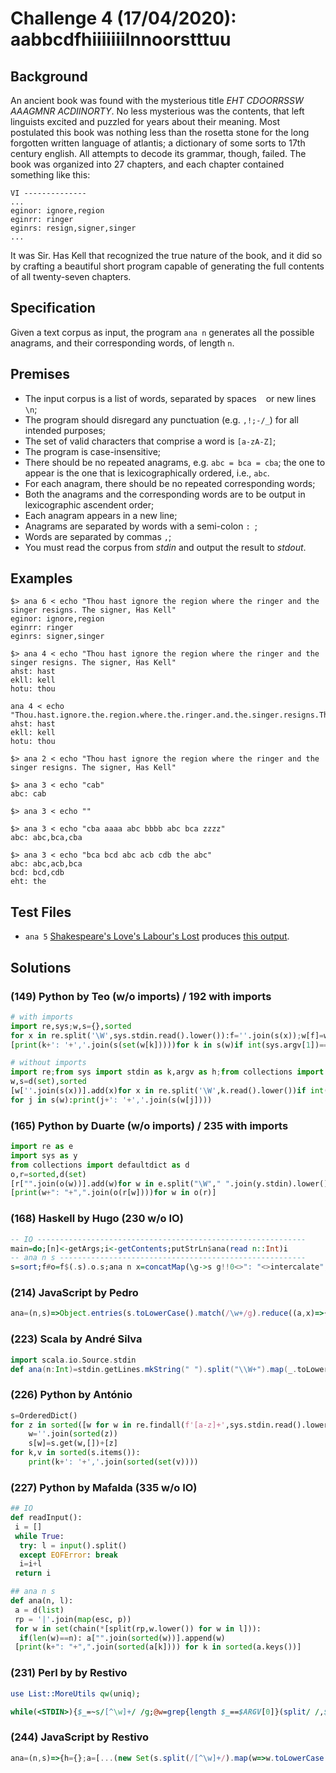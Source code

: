 # Challenge 4 (17/04/2020): aabbcdfhiiiiiiilnnoorstttuu

## Background

An ancient book was found with the mysterious title _EHT CDOORRSSW AAAGMNR ACDIINORTY_. No less mysterious was the contents, that left linguists excited and puzzled for years about their meaning. Most postulated this book was nothing less than the rosetta stone for the long forgotten written language of atlantis; a dictionary of some sorts to 17th century english. All attempts to decode its grammar, though, failed. The book was organized into 27 chapters, and each chapter contained something like this:

```
VI --------------
...
eginor: ignore,region 
eginrr: ringer
eginrs: resign,signer,singer
...
```

It was Sir. Has Kell that recognized the true nature of the book, and it did so by crafting a beautiful short program capable of generating the full contents of all twenty-seven chapters.

## Specification

Given a text corpus as input, the program `ana n` generates all the possible anagrams, and their corresponding words, of length `n`. 

## Premises

- The input corpus is a list of words, separated by spaces ` ` or new lines `\n`;
- The program should disregard any punctuation (e.g. `,!;-/_`) for all intended purposes;
- The set of valid characters that comprise a word is `[a-zA-Z]`;
- The program is case-insensitive;
- There should be no repeated anagrams, e.g. `abc = bca = cba`; the one to appear is the one that is lexicographically ordered, i.e., `abc`.
- For each anagram, there should be no repeated corresponding words;
- Both the anagrams and the corresponding words are to be output in lexicographic ascendent order;
- Each anagram appears in a new line;
- Anagrams are separated by words with a semi-colon `: `;
- Words are separated by commas `,`; 
- You must read the corpus from _stdin_ and output the result to _stdout_.

## Examples

```
$> ana 6 < echo "Thou hast ignore the region where the ringer and the singer resigns. The signer, Has Kell"
eginor: ignore,region 
eginrr: ringer
eginrs: signer,singer
```

```
$> ana 4 < echo "Thou hast ignore the region where the ringer and the singer resigns. The signer, Has Kell"
ahst: hast
ekll: kell
hotu: thou
```

```
ana 4 < echo "Thou.hast.ignore.the.region.where.the.ringer.and.the.singer.resigns.The.signer,Has.Kell!"
ahst: hast
ekll: kell
hotu: thou
```

```
$> ana 2 < echo "Thou hast ignore the region where the ringer and the singer resigns. The signer, Has Kell"
```

```
$> ana 3 < echo "cab"
abc: cab
```

```
$> ana 3 < echo ""
```

```
$> ana 3 < echo "cba aaaa abc bbbb abc bca zzzz"
abc: abc,bca,cba
```

```
$> ana 3 < echo "bca bcd abc acb cdb the abc"
abc: abc,acb,bca
bcd: bcd,cdb
eht: the
```

## Test Files

* `ana 5` [Shakespeare's Love's Labour's Lost](data/day4/loves-labours-lost.in) produces [this output](data/day4/loves-labours-lost.ana5).

## Solutions

### (149) Python by Teo (w/o imports) / 192 with imports
```python
# with imports
import re,sys;w,s={},sorted
for x in re.split('\W',sys.stdin.read().lower()):f=''.join(s(x));w[f]=w.get(f,[])+[x]
[print(k+': '+','.join(s(set(w[k]))))for k in s(w)if int(sys.argv[1])==len(k)]

# without imports
import re;from sys import stdin as k,argv as h;from collections import defaultdict as d
w,s=d(set),sorted
[w[''.join(s(x))].add(x)for x in re.split('\W',k.read().lower())if int(h[1])==len(x)]
for j in s(w):print(j+': '+','.join(s(w[j])))
```

### (165) Python by Duarte (w/o imports) / 235 with imports
```python
import re as e
import sys as y
from collections import defaultdict as d
o,r=sorted,d(set)
[r["".join(o(w))].add(w)for w in e.split("\W"," ".join(y.stdin).lower())if len(w)==int(y.argv[1])]
[print(w+": "+",".join(o(r[w])))for w in o(r)]
```

### (168) Haskell by Hugo (230 w/o IO)

```haskell
-- IO ------------------------------------------------------------
main=do;[n]<-getArgs;i<-getContents;putStrLn$ana(read n::Int)i
-- ana n s -------------------------------------------------------
s=sort;f#o=f$(.s).o.s;ana n x=concatMap(\g->s g!!0<>": "<>intercalate","(s g)<>"\n")$groupBy#(==)$sortBy#compare$nub[e|e<-wordsBy(not.isLetter)$toLower<$>x,n==length e]
```

### (214) JavaScript by Pedro

```javascript
ana=(n,s)=>Object.entries(s.toLowerCase().match(/\w+/g).reduce((a,x)=>{if(x.length==n){t=[...x].sort().join(""),(a[t]=a[t]||new Set).add(x)}return a},{})).map(([a,b])=>a+": "+[...b].sort().join()).sort().join("\n")
```

### (223) Scala by André Silva

```scala
import scala.io.Source.stdin
def ana(n:Int)=stdin.getLines.mkString(" ").split("\\W+").map(_.toLowerCase).groupBy(_.sorted).mapValues(_.sorted.distinct.toSeq).filter(_._1.length==n).toSeq.sortBy(_._1).foreach{case(k,v)=>println(k+": "+v.mkString(","))}
```

### (226) Python by António

```python
s=OrderedDict()
for z in sorted([w for w in re.findall(f'[a-z]+',sys.stdin.read().lower())if len(w)==int(sys.argv[1])]):
    w=''.join(sorted(z))
    s[w]=s.get(w,[])+[z]
for k,v in sorted(s.items()):
    print(k+': '+','.join(sorted(set(v))))
```

### (227) Python by Mafalda (335 w/o IO)

```python
## IO
def readInput():
 i = []
 while True:
  try: l = input().split()
  except EOFError: break
  i=i+l
 return i

## ana n s
def ana(n, l):
 a = d(list)
 rp = '|'.join(map(esc, p))
 for w in set(chain(*[split(rp,w.lower()) for w in l])):
  if(len(w)==n): a["".join(sorted(w))].append(w)
 [print(k+": "+",".join(sorted(a[k]))) for k in sorted(a.keys())]
```

### (231) Perl by by Restivo
```perl
use List::MoreUtils qw(uniq);

while(<STDIN>){$_=~s/[^\w]+/ /g;@w=grep{length $_==$ARGV[0]}(split/ /,$_);foreach(@w){$s=join"",sort split//,lc$_;$h{$s}=$h{$s}." ".lc$_;}}foreach $k(sort keys%h){$w=join ",",uniq sort grep{$_ ne''}split/ /,%h{$k};print"$k: $w\n";}
```

### (244) JavaScript by Restivo

```javascript
ana=(n,s)=>{h={};a=[...(new Set(s.split(/[^\w]+/).map(w=>w.toLowerCase()).filter(w=>w.length==n)))].sort().forEach(w=>{o=w.split('').sort().join('');h[o]?h[o].push(w):h[o]=[w]});r='';for (w of Object.keys(h).sort())r+=w+': '+h[w]+'\n';return r}
```
